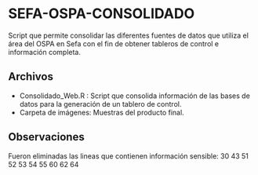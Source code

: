 # SEFA-OSPA-CONSOLIDADO

Script que permite consolidar las diferentes fuentes de datos que utiliza el área del OSPA en Sefa con el fin de obtener tableros de control e información completa.

## Archivos

- Consolidado_Web.R : Script que consolida información de las bases de datos para la generación de un tablero de control.
- Carpeta de imágenes: Muestras del producto final.

## Observaciones

Fueron eliminadas las lineas que contienen información sensible: 30 43 51 52 53 54 55 60 62 64 
